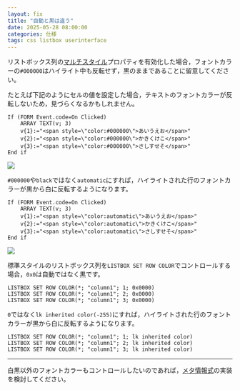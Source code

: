 ```yaml
---
layout: fix
title: "自動と黒は違う"
date: 2025-05-28 08:00:00
categories: 仕様
tags: css listbox userinterface
---
```


リストボックス列の[マルチスタイル](https://developer.4d.com/docs/ja/FormObjects/propertiesText#マルチスタイル)プロパティを有効化した場合，フォントカラーの`#000000`はハイライト中も反転せず，黒のままであることに留意してください。

たとえば下記のようにセルの値を設定した場合，テキストのフォントカラーが反転しないため，見づらくなるかもしれません。

```4d
If (FORM Event.code=On Clicked)
	ARRAY TEXT(v; 3)
	v{1}:="<span style=\"color:#000000\">あいうえお</span>"
	v{2}:="<span style=\"color:#000000\">かきくけこ</span>"
	v{3}:="<span style=\"color:#000000\">さしすせそ</span>"
End if 
```

<img src="https://github.com/user-attachments/assets/df806d3c-27b7-4e1b-8065-c0422beb728a" />

`#000000`や`black`ではなく`automatic`にすれば，ハイライトされた行のフォントカラーが黒から白に反転するようになります。

```4d
If (FORM Event.code=On Clicked)
	ARRAY TEXT(v; 3)
	v{1}:="<span style=\"color:automatic\">あいうえお</span>"
	v{2}:="<span style=\"color:automatic\">かきくけこ</span>"
	v{3}:="<span style=\"color:automatic\">さしすせそ</span>"
End if 
```

<img src="https://github.com/user-attachments/assets/cbd6e14b-bae9-4e2d-afcd-50b6e4aba6b9" />

標準スタイルのリストボックス列を`LISTBOX SET ROW COLOR`でコントロールする場合，`0x0`は自動ではなく黒です。

```4d
LISTBOX SET ROW COLOR(*; "column1"; 1; 0x0000)
LISTBOX SET ROW COLOR(*; "column1"; 2; 0x0000)
LISTBOX SET ROW COLOR(*; "column1"; 3; 0x0000)
```

`0`ではなく`lk inherited color(-255)`にすれば，ハイライトされた行のフォントカラーが黒から白に反転するようになります。

```4d
LISTBOX SET ROW COLOR(*; "column1"; 1; lk inherited color)
LISTBOX SET ROW COLOR(*; "column1"; 2; lk inherited color)
LISTBOX SET ROW COLOR(*; "column1"; 3; lk inherited color)
```

---

白黒以外のフォントカラーもコントロールしたいのであれば，[メタ情報式](https://developer.4d.com/docs/ja/FormObjects/propertiesText#メタ情報式)の実装を検討してください。